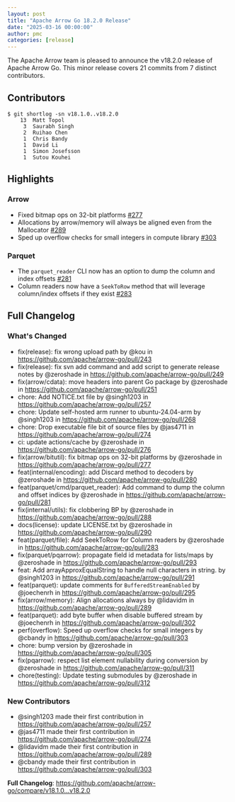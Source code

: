 ```yaml
---
layout: post
title: "Apache Arrow Go 18.2.0 Release"
date: "2025-03-16 00:00:00"
author: pmc
categories: [release]
---
```

<!--
{% comment %}
Licensed to the Apache Software Foundation (ASF) under one or more
contributor license agreements.  See the NOTICE file distributed with
this work for additional information regarding copyright ownership.
The ASF licenses this file to you under the Apache License, Version 2.0
(the "License"); you may not use this file except in compliance with
the License.  You may obtain a copy of the License at

http://www.apache.org/licenses/LICENSE-2.0

Unless required by applicable law or agreed to in writing, software
distributed under the License is distributed on an "AS IS" BASIS,
WITHOUT WARRANTIES OR CONDITIONS OF ANY KIND, either express or implied.
See the License for the specific language governing permissions and
limitations under the License.
{% endcomment %}
-->

The Apache Arrow team is pleased to announce the v18.2.0 release of Apache Arrow Go. 
This minor release covers 21 commits from 7 distinct contributors.

## Contributors
```console
$ git shortlog -sn v18.1.0..v18.2.0
    13	Matt Topol
     3	Saurabh Singh
     2	Ruihao Chen
     1	Chris Bandy
     1	David Li
     1	Simon Josefsson
     1	Sutou Kouhei
```

## Highlights

### Arrow

* Fixed bitmap ops on 32-bit platforms [#277](https://github.com/apache/arrow-go/pull/277)
* Allocations by arrow/memory will always be aligned even from the Mallocator [#289](https://github.com/apache/arrow-go/pull/289)
* Sped up overflow checks for small integers in compute library [#303](https://github.com/apache/arrow-go/pull/303)

### Parquet

* The `parquet_reader` CLI now has an option to dump the column and index offsets [#281](https://github.com/apache/arrow-go/pull/281)
* Column readers now have a `SeekToRow` method that will leverage column/index offsets if they exist [#283](https://github.com/apache/arrow-go/pull/283)

## Full Changelog

### What's Changed
* fix(release): fix wrong upload path by @kou in https://github.com/apache/arrow-go/pull/243
* fix(release): fix svn add command and add script to generate release notes by @zeroshade in https://github.com/apache/arrow-go/pull/249
* fix(arrow/cdata): move headers into parent Go package by @zeroshade in https://github.com/apache/arrow-go/pull/251
* chore: Add NOTICE.txt file by @singh1203 in https://github.com/apache/arrow-go/pull/257
* chore: Update self-hosted arm runner to ubuntu-24.04-arm by @singh1203 in https://github.com/apache/arrow-go/pull/268
* chore: Drop executable file bit of source files by @jas4711 in https://github.com/apache/arrow-go/pull/274
* ci: update actions/cache by @zeroshade in https://github.com/apache/arrow-go/pull/276
* fix(arrow/bitutil): fix bitmap ops on 32-bit platforms by @zeroshade in https://github.com/apache/arrow-go/pull/277
* feat(internal/encoding): add Discard method to decoders by @zeroshade in https://github.com/apache/arrow-go/pull/280
* feat(parquet/cmd/parquet_reader): Add command to dump the column and offset indices by @zeroshade in https://github.com/apache/arrow-go/pull/281
* fix(internal/utils): fix clobbering BP by @zeroshade in https://github.com/apache/arrow-go/pull/288
* docs(license): update LICENSE.txt by @zeroshade in https://github.com/apache/arrow-go/pull/290
* feat(parquet/file): Add SeekToRow for Column readers by @zeroshade in https://github.com/apache/arrow-go/pull/283
* fix(parquet/pqarrow): propagate field id metadata for lists/maps by @zeroshade in https://github.com/apache/arrow-go/pull/293
* feat: Add arrayApproxEqualString to handle null characters in string. by @singh1203 in https://github.com/apache/arrow-go/pull/291
* feat(parquet): update comments for `BufferedStreamEnabled` by @joechenrh in https://github.com/apache/arrow-go/pull/295
* fix(arrow/memory): Align allocations always by @lidavidm in https://github.com/apache/arrow-go/pull/289
* feat(parquet): add byte buffer when disable buffered stream by @joechenrh in https://github.com/apache/arrow-go/pull/302
* perf(overflow): Speed up overflow checks for small integers by @cbandy in https://github.com/apache/arrow-go/pull/303
* chore: bump version by @zeroshade in https://github.com/apache/arrow-go/pull/305
* fix(pqarrow): respect list element nullability during conversion by @zeroshade in https://github.com/apache/arrow-go/pull/311
* chore(testing): Update testing submodules by @zeroshade in https://github.com/apache/arrow-go/pull/312

### New Contributors
* @singh1203 made their first contribution in https://github.com/apache/arrow-go/pull/257
* @jas4711 made their first contribution in https://github.com/apache/arrow-go/pull/274
* @lidavidm made their first contribution in https://github.com/apache/arrow-go/pull/289
* @cbandy made their first contribution in https://github.com/apache/arrow-go/pull/303

**Full Changelog**: https://github.com/apache/arrow-go/compare/v18.1.0...v18.2.0
